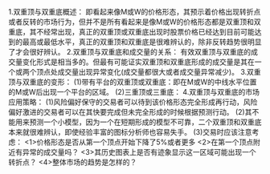 1.双重顶与双重底概述：
  即看起来像M或W的价格形态，其预示着价格出现转折点或者反转的市场行为，但并不是所有看起来是像M或W的价格形态都是双重顶和双重底，其不经常出现，真正的双重顶或双重底出现时股票价格已经达到目前可能达到的最高或最低水平，真正的双重顶和双重底是很难辨认的，除非反转趋势很明显了才会很好辨认。
2.双重顶与双重底和成交量的关系：
  有效双重顶与双重底的成交量变化形式是相当多的。但最有可能证实双重顶和双重底形成的成交量是其在一个或两个顶点处成交量出现异常变化(成交量都很大或者成交量异常减少)。
3.双重顶与双重底的变形：
  (1)带有平台的双重顶或双重底：即在M或W的中线水平位置的M或W后出现一个平台的区域。
  (2)三重顶或三重底：
4.双重顶与双重底的市场应用策略：
  (1)风险偏好保守的交易者可以待到该价格形态完全形成再行动，风险偏好激进的交易者可以在其快要完成但未完全形成的时候根据预测行动。
  (2)其不能用来预测一个小模型，因为一个在短期形成的模型不可靠，二个双重顶和双重底本来就很难辨认，即使经验丰富的图标分析师也容易失手。
  (3)交易时应该注意考虑：
     <1>价格形态是否从第一个顶点开始下降了5%或者更多
     <2>在第一个顶点附近有异常的成交量吗？
     <3>其历史图表上是否有迹象显示这一区域可能出现一个转折点？
     <4>整体市场的趋势是怎样的？
     